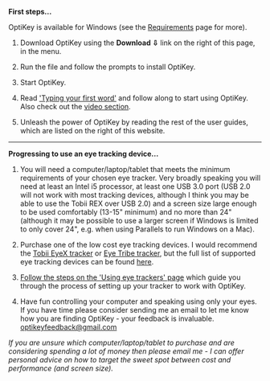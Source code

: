 **First steps...**

OptiKey is available for Windows (see the [Requirements](https://github.com/JuliusSweetland/OptiKey/wiki/Requirements) page for more).

1. Download OptiKey using the **Download ⇩** link on the right of this page, in the menu.

2. Run the file and follow the prompts to install OptiKey.

3. Start OptiKey.

4. Read ['Typing your first word'](https://github.com/JuliusSweetland/OptiKey/wiki/Type-your-first-word) and follow along to start using OptiKey. Also check out the [video section](https://github.com/JuliusSweetland/OptiKey/wiki/Videos).

5. Unleash the power of OptiKey by reading the rest of the user guides, which are listed on the right of this website.

---

**Progressing to use an eye tracking device...**

1. You will need a computer/laptop/tablet that meets the minimum requirements of your chosen eye tracker. Very broadly speaking you will need at least an Intel i5 processor, at least one USB 3.0 port (USB 2.0 will not work with most tracking devices, although I think you may be able to use the Tobii REX over USB 2.0) and a screen size large enough to be used comfortably (13-15" minimum) and no more than 24" (although it may be possible to use a larger screen if Windows is limited to only cover 24", e.g. when using Parallels to run Windows on a Mac).

2. Purchase one of the low cost eye tracking devices. I would recommend the [Tobii EyeX tracker](http://www.tobii.com/en/eye-experience/buy/) or [Eye Tribe tracker](https://theeyetribe.com/products/), but the full list of supported eye tracking devices can be found [here](https://github.com/JuliusSweetland/OptiKey/wiki/Supported-eye-trackers).

3. [Follow the steps on the 'Using eye trackers' page](https://github.com/JuliusSweetland/OptiKey/wiki/Using-eye-trackers) which guide you through the process of setting up your tracker to work with OptiKey.

4. Have fun controlling your computer and speaking using only your eyes. If you have time please consider sending me an email to let me know how you are finding OptiKey - your feedback is invaluable. [optikeyfeedback@gmail.com](mailto:optikeyfeedback@gmail.com)

*If you are unsure which computer/laptop/tablet to purchase and are considering spending a lot of money then please email me - I can offer personal advice on how to target the sweet spot between cost and performance (and screen size).*